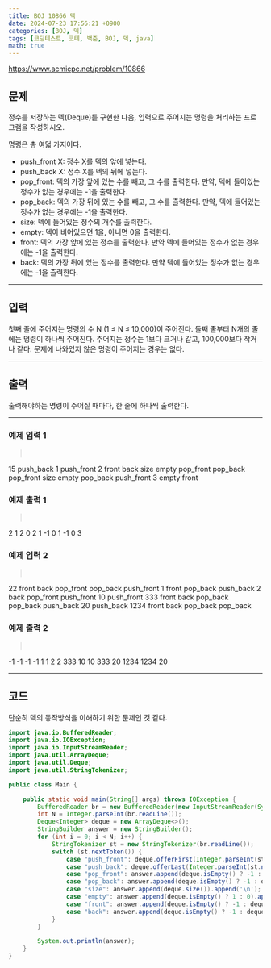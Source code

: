 ```yaml
---
title: BOJ 10866 덱
date: 2024-07-23 17:56:21 +0900
categories: [BOJ, 덱]
tags: [코딩테스트, 코테, 백준, BOJ, 덱, java]
math: true
---
```


<https://www.acmicpc.net/problem/10866>

## 문제
정수를 저장하는 덱(Deque)를 구현한 다음, 입력으로 주어지는 명령을 처리하는 프로그램을 작성하시오.

명령은 총 여덟 가지이다.

- push_front X: 정수 X를 덱의 앞에 넣는다.
- push_back X: 정수 X를 덱의 뒤에 넣는다.
- pop_front: 덱의 가장 앞에 있는 수를 빼고, 그 수를 출력한다. 만약, 덱에 들어있는 정수가 없는 경우에는 -1을 출력한다.
- pop_back: 덱의 가장 뒤에 있는 수를 빼고, 그 수를 출력한다. 만약, 덱에 들어있는 정수가 없는 경우에는 -1을 출력한다.
- size: 덱에 들어있는 정수의 개수를 출력한다.
- empty: 덱이 비어있으면 1을, 아니면 0을 출력한다.
- front: 덱의 가장 앞에 있는 정수를 출력한다. 만약 덱에 들어있는 정수가 없는 경우에는 -1을 출력한다.
- back: 덱의 가장 뒤에 있는 정수를 출력한다. 만약 덱에 들어있는 정수가 없는 경우에는 -1을 출력한다.

---
## 입력
첫째 줄에 주어지는 명령의 수 N (1 ≤ N ≤ 10,000)이 주어진다. 둘째 줄부터 N개의 줄에는 명령이 하나씩 주어진다. 주어지는 정수는 1보다 크거나 같고, 100,000보다 작거나 같다. 문제에 나와있지 않은 명령이 주어지는 경우는 없다.

---
## 출력
출력해야하는 명령이 주어질 때마다, 한 줄에 하나씩 출력한다.

---
### 예제 입력 1
> <pre>
15
push_back 1
push_front 2
front
back
size
empty
pop_front
pop_back
pop_front
size
empty
pop_back
push_front 3
empty
front
> </pre>

### 예제 출력 1
> <pre>
2
1
2
0
2
1
-1
0
1
-1
0
3
> </pre>

### 예제 입력 2
> <pre>
22
front
back
pop_front
pop_back
push_front 1
front
pop_back
push_back 2
back
pop_front
push_front 10
push_front 333
front
back
pop_back
pop_back
push_back 20
push_back 1234
front
back
pop_back
pop_back
> </pre>

### 예제 출력 2
> <pre>
-1
-1
-1
-1
1
1
2
2
333
10
10
333
20
1234
1234
20
> </pre>

---
## 코드

단순히 덱의 동작방식을 이해하기 위한 문제인 것 같다.

```java
import java.io.BufferedReader;
import java.io.IOException;
import java.io.InputStreamReader;
import java.util.ArrayDeque;
import java.util.Deque;
import java.util.StringTokenizer;

public class Main {

    public static void main(String[] args) throws IOException {
        BufferedReader br = new BufferedReader(new InputStreamReader(System.in));
        int N = Integer.parseInt(br.readLine());
        Deque<Integer> deque = new ArrayDeque<>();
        StringBuilder answer = new StringBuilder();
        for (int i = 0; i < N; i++) {
            StringTokenizer st = new StringTokenizer(br.readLine());
            switch (st.nextToken()) {
                case "push_front": deque.offerFirst(Integer.parseInt(st.nextToken())); break;
                case "push_back": deque.offerLast(Integer.parseInt(st.nextToken())); break;
                case "pop_front": answer.append(deque.isEmpty() ? -1 : deque.pollFirst()).append('\n'); break;
                case "pop_back": answer.append(deque.isEmpty() ? -1 : deque.pollLast()).append('\n'); break;
                case "size": answer.append(deque.size()).append('\n'); break;
                case "empty": answer.append(deque.isEmpty() ? 1 : 0).append('\n'); break;
                case "front": answer.append(deque.isEmpty() ? -1 : deque.peekFirst()).append('\n'); break;
                case "back": answer.append(deque.isEmpty() ? -1 : deque.peekLast()).append('\n'); break;
            }
        }

        System.out.println(answer);
    }
}
```
